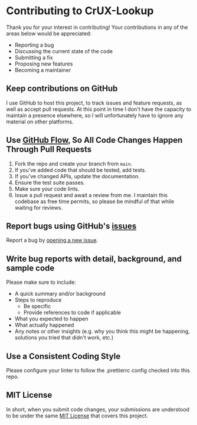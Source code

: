 # Contributing to CrUX-Lookup
Thank you for your interest in contributing! Your contributions in any of the areas below would be appreciated:

- Reporting a bug
- Discussing the current state of the code
- Submitting a fix
- Proposing new features
- Becoming a maintainer

## Keep contributions on GitHub
I use GitHub to host this project, to track issues and feature requests, as well as accept pull requests. At this point in time I don't have the capacity to maintain a presence elsewhere, so I will unfortunately have to ignore any material on other platforms.

## Use [GitHub Flow](https://guides.github.com/introduction/flow/index.html), So All Code Changes Happen Through Pull Requests
1. Fork the repo and create your branch from `main`.
2. If you've added code that should be tested, add tests.
3. If you've changed APIs, update the documentation.
4. Ensure the test suite passes.
5. Make sure your code lints.
6. Issue a pull request and await a review from me. I maintain this codebase as free time permits, so please be mindful of that while waiting for reviews.

## Report bugs using GitHub's [issues](https://github.com/ilyamotamedi/crux-lookup/issues)
Report a bug by [opening a new issue](https://github.com/ilyamotamedi/crux-lookup/issues/new).

## Write bug reports with detail, background, and sample code

Please make sure to include:

- A quick summary and/or background
- Steps to reproduce
  - Be specific
  - Provide references to code if applicable
- What you expected to happen
- What actually happened
- Any notes or other insights (e.g. why you think this might be happening, solutions you tried that didn't work, etc.)

## Use a Consistent Coding Style
Please configure your linter to follow the .prettierrc config checked into this repo.

## MIT License
In short, when you submit code changes, your submissions are understood to be under the same [MIT License](http://choosealicense.com/licenses/mit/) that covers this project.
